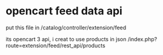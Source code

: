 # opencart feed data api

put this file in /catalog/controller/extension/feed

its opencart 3 api, i creat to use products in json
/index.php?route=extension/feed/rest_api/products
